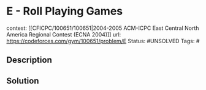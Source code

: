 # E - Roll Playing Games

contest: [[CFICPC/100651/100651|2004-2005 ACM-ICPC East Central North America Regional Contest (ECNA 2004)]]
url: https://codeforces.com/gym/100651/problem/E
Status: #UNSOLVED
Tags: #

## Description

## Solution

